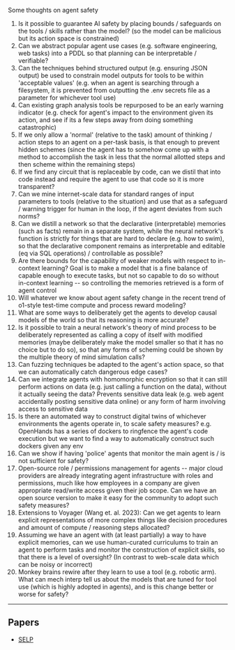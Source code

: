 Some thoughts on agent safety



1. Is it possible to guarantee AI safety by placing bounds / safeguards on the tools / skills rather than the model? (so the model can be malicious but its action space is constrained)
2. Can we abstract popular agent use cases (e.g. software engineering, web tasks) into a PDDL so that planning can be interpretable / verifiable?
3. Can the techniques behind structured output (e.g. ensuring JSON output) be used to constrain model outputs for tools to be within 'acceptable values' (e.g. when an agent is searching through a filesystem, it is prevented from outputting the .env secrets file as a parameter for whichever tool use)
4. Can existing graph analysis tools be repurposed to be an early warning indicator (e.g. check for agent's impact to the environment given its action, and see if its a few steps away from doing something catastrophic)
5. If we only allow a 'normal' (relative to the task) amount of thinking / action steps to an agent on a per-task basis, is that enough to prevent hidden schemes (since the agent has to somehow come up with a method to accomplish the task in less that the normal allotted steps and then scheme within the remaining steps)
6. If we find any circuit that is replaceable by code, can we distil that into code instead and require the agent to use that code so it is more transparent?
7. Can we mine internet-scale data for standard ranges of input parameters to tools (relative to the situation) and use that as a safeguard / warning trigger for human in the loop, if the agent deviates from such norms?
8. Can we distill a network so that the declarative (interpretable) memories (such as facts) remain in a separate system, while the neural network's function is strictly for things that are hard to declare (e.g. how to swim), so that the declarative component remains as interpretable and editable (eq via SQL operations) / controllable as possible?
9. Are there bounds for the capability of weaker models with respect to in-context learning? Goal is to make a model that is a fine balance of capable enough to execute tasks, but not so capable to do so without in-context learning -- so controlling the memories retrieved is a form of agent control
10. Will whatever we know about agent safety change in the recent trend of o1-style test-time compute and process reward modeling?
11. What are some ways to deliberately get the agents to develop causal models of the world so that its reasoning is more accurate?
12. Is it possible to train a neural network's theory of mind process to be deliberately represented as calling a copy of itself with modified memories (maybe deliberately make the model smaller so that it has no choice but to do so), so that any forms of scheming could be shown by the multiple theory of mind simulation calls?
13. Can fuzzing techniques be adapted to the agent's action space, so that we can automatically catch dangerous edge cases?
14. Can we integrate agents with homomorphic encryption so that it can still perform actions on data (e.g. just calling a function on the data), without it actually seeing the data? Prevents sensitive data leak (e.g. web agent accidentally posting sensitive data online) or any form of harm involving access to sensitive data
15. Is there an automated way to construct digital twins of whichever environments the agents operate in, to scale safety measures? e.g. OpenHands has a series of dockers to ringfence the agent's code execution but we want to find a way to automatically construct such dockers given any env
16. Can we show if having 'police' agents that monitor the main agent is / is not sufficient for safety?
17. Open-source role / permissions management for agents -- major cloud providers are already integrating agent infrastructure with roles and permissions, much like how employees in a company are given appropriate read/write access given their job scope. Can we have an open source version to make it easy for the community to adopt such safety measures?
18. Extensions to Voyager (Wang et. al. 2023): Can we get agents to learn explicit representations of more complex things like decision procedures and amount of compute / reasoning steps allocated?
19. Assuming we have an agent with (at least partially) a way to have explicit memories, can we use human-curated curriculums to train an agent to perform tasks and monitor the construction of explicit skills, so that there is a level of oversight? (In contrast to web-scale data which can be noisy or incorrect)
20. Monkey brains rewire after they learn to use a tool (e.g. robotic arm). What can mech interp tell us about the models that are tuned for tool use (which is highly adopted in agents), and is this change better or worse for safety?


---

## Papers
- [SELP](../../agent-security-notes/papers/SELP.md)